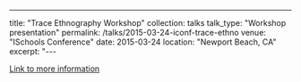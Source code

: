 ---
title: "Trace Ethnography Workshop"
collection: talks
talk_type: "Workshop presentation"
permalink: /talks/2015-03-24-iconf-trace-ethno
venue: "ISchools Conference"
date: 2015-03-24
location: "Newport Beach, CA"
excerpt: "---

<a href='http://trace-ethnography.github.io'>Link to more information</a>
